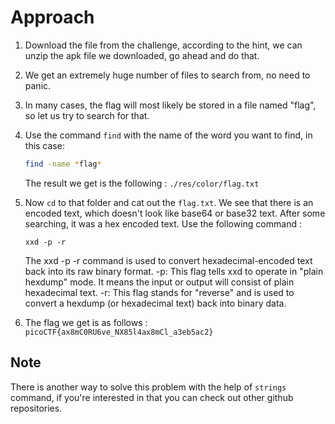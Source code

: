 # Approach

1. Download the file from the challenge, according to the hint, we can unzip the apk file we downloaded, go ahead and do that.
2. We get an extremely huge number of files to search from, no need to panic.
3. In many cases, the flag will most likely be stored in a file named "flag", so let us try to search for that.
4. Use the command `find` with the name of the word you want to find, in this case:

   ```bash
   find -name *flag*
   ```

   The result we get is the following : `./res/color/flag.txt`
   
5. Now `cd` to that folder and cat out the `flag.txt`. We see that there is an encoded text, which doesn't look like base64 or base32 text. After some searching, it was a hex encoded text. Use the following command :
   
   ```
   xxd -p -r
   ```

   The xxd -p -r command is used to convert hexadecimal-encoded text back into its raw binary format.
   -p: This flag tells xxd to operate in "plain hexdump" mode. It means the input or output will consist of plain hexadecimal text.
   -r: This flag stands for "reverse" and is used to convert a hexdump (or hexadecimal text) back into binary data.

6. The flag we get is as follows :  `picoCTF{ax8mC0RU6ve_NX85l4ax8mCl_a3eb5ac2}`



## Note

There is another way to solve this problem with the help of `strings` command, if you're interested in that you can check out other github repositories.
